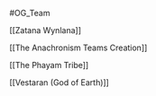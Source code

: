 #OG_Team 

[[Zatana Wynlana]]

[[The Anachronism Teams Creation]]

[[The Phayam Tribe]]

[[Vestaran (God of Earth)]]